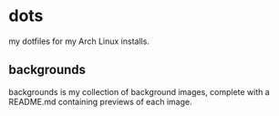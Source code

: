 # dots
my dotfiles for my Arch Linux installs.

## backgrounds
backgrounds is my collection of background images, complete with a README.md containing previews of each image.
